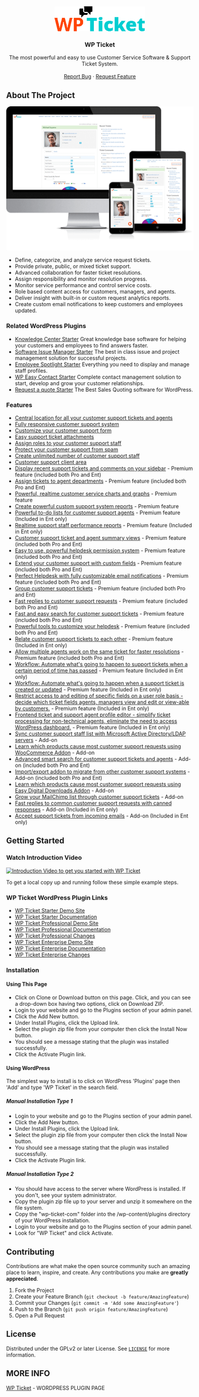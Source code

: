 
<!-- PROJECT LOGO -->
<br />
<p align="center">
  <a href="https://emdplugins.com/plugins/wp-ticket-wordpress-plugin/">
    <img src="github/wp_ticket_logo.gif" alt="Logo">
  </a>

  <h3 align="center">WP Ticket</h3>

  <p align="center">
    The most powerful and easy to use Customer Service Software & Support Ticket System.
    <br />
    <br />
     <a href="https://github.com/emarket-design/wp-ticket/issues">Report Bug</a>
    ·
    <a href="https://github.com/emarket-design/wp-ticket/issues">Request Feature</a>
     </p>
</p>

<!-- ABOUT THE PROJECT -->
## About The Project

![WP Ticket Screen Shot](github/wp_ticket_enterprise_540.png)


<ul>
<li>Define, categorize, and analyze service request tickets.</li>
<li>Provide private, public, or mixed ticket support.</li>
<li>Advanced collaboration for faster ticket resolutions.</li>
<li>Assign responsibility and monitor resolution progress.</li>
<li>Monitor service performance and control service costs.</li>
<li>Role based content access for customers, managers, and agents.</li>
<li>Deliver insight with built-in or custom request analytics reports.</li>
<li>Create custom email notifications to keep customers and employees updated.</li>
</ul>

### Related WordPress Plugins


* [Knowledge Center Starter](https://kcentercom.emdplugins.com/) Great knowledge base software for helping your customers and employees to find answers faster.
* [Software Issue Manager Starter](https://simcom.emdplugins.com/) The best in class issue and project management solution for successful projects.
* [Employee Spotlight Starter](https://espotlight-com.emdplugins.com) Everything you need to display and manage staff profiles.
* [WP Easy Contact Starter](https://wpeasycontactcom.emdplugins.com) Complete contact management solution to start, develop and grow your customer relationships.
* [Request a quote Starter](https://requestaquote.emdplugins.com/) The Best Sales Quoting software for WordPress.

### Features

* [Central location for all your customer support tickets and agents](https://emdplugins.com/?p=10559&pk_campaign=wp-ticket-com&pk_kwd=github)
* [Fully responsive customer support system](https://emdplugins.com/?p=10560&pk_campaign=wp-ticket-com&pk_kwd=github)
* [Customize your customer support form](https://emdplugins.com/?p=10561&pk_campaign=wp-ticket-com&pk_kwd=github)
* [Easy support ticket attachments](https://emdplugins.com/?p=10657&pk_campaign=wp-ticket-com&pk_kwd=github)
* [Assign roles to your customer support staff](https://emdplugins.com/?p=10567&pk_campaign=wp-ticket-com&pk_kwd=github)
* [Protect your customer support from spam](https://emdplugins.com/?p=10656&pk_campaign=wp-ticket-com&pk_kwd=github)
* [Create unlimited number of customer support staff](https://emdplugins.com/?p=10659&pk_campaign=wp-ticket-com&pk_kwd=github)
* [Customer support client area](https://emdplugins.com/?p=10566&pk_campaign=wp-ticket-com&pk_kwd=github)
* [Display recent support tickets and comments on your sidebar](https://emdplugins.com/?p=10664&pk_campaign=wp-ticket-com&pk_kwd=github) - Premium feature (included both Pro and Ent)
* [Assign tickets to agent departments](https://emdplugins.com/?p=11188&pk_campaign=wp-ticket-com&pk_kwd=github) - Premium feature (included both Pro and Ent)
* [Powerful, realtime customer service charts and graphs](https://emdplugins.com/?p=10665&pk_campaign=wp-ticket-com&pk_kwd=github) - Premium feature
* [Create powerful custom support system reports](https://emdplugins.com/?p=10666&pk_campaign=wp-ticket-com&pk_kwd=github) - Premium feature
* [Powerful to-do lists for customer support agents](https://emdplugins.com/?p=10667&pk_campaign=wp-ticket-com&pk_kwd=github) - Premium feature (Included in Ent only)
* [Realtime support staff performance reports](https://emdplugins.com/?p=10578&pk_campaign=wp-ticket-com&pk_kwd=github) - Premium feature (Included in Ent only)
* [Customer support ticket and agent summary views](https://emdplugins.com/?p=10579&pk_campaign=wp-ticket-com&pk_kwd=github) - Premium feature (included both Pro and Ent)
* [Easy to use, powerful helpdesk permission system](https://emdplugins.com/?p=10979&pk_campaign=wp-ticket-com&pk_kwd=github) - Premium feature (included both Pro and Ent)
* [Extend your customer support with custom fields](https://emdplugins.com/?p=10658&pk_campaign=wp-ticket-com&pk_kwd=github) - Premium feature (included both Pro and Ent)
* [Perfect Helpdesk with fully customizable email notifications](https://emdplugins.com/?p=10568&pk_campaign=wp-ticket-com&pk_kwd=github) - Premium feature (included both Pro and Ent)
* [Group customer support tickets](https://emdplugins.com/?p=10660&pk_campaign=wp-ticket-com&pk_kwd=github) - Premium feature (included both Pro and Ent)
* [Fast replies to customer support requests](https://emdplugins.com/?p=10661&pk_campaign=wp-ticket-com&pk_kwd=github) - Premium feature (included both Pro and Ent)
* [Fast and easy search for customer support tickets](https://emdplugins.com/?p=10662&pk_campaign=wp-ticket-com&pk_kwd=github) - Premium feature (included both Pro and Ent)
* [Powerful tools to customize your helpdesk](https://emdplugins.com/?p=10663&pk_campaign=wp-ticket-com&pk_kwd=github) - Premium feature (included both Pro and Ent)
* [Relate customer support tickets to each other](https://emdplugins.com/?p=10668&pk_campaign=wp-ticket-com&pk_kwd=github) - Premium feature (Included in Ent only)
* [Allow multiple agents work on the same ticket for faster resolutions](https://emdplugins.com/?p=11191&pk_campaign=wp-ticket-com&pk_kwd=github) - Premium feature (included both Pro and Ent)
* [Workflow: Automate what's going to happen to support tickets when a certain period of time has passed](https://emdplugins.com/?p=11190&pk_campaign=wp-ticket-com&pk_kwd=github) - Premium feature (Included in Ent only)
* [Workflow: Automate what's going to happen when a support ticket is created or updated](https://emdplugins.com/?p=11189&pk_campaign=wp-ticket-com&pk_kwd=github) - Premium feature (Included in Ent only)
* [Restrict access to and editing of specific fields on a user role basis - decide which ticket fields agents, managers view and edit or view-able by customers.](https://emdplugins.com/?p=12047&pk_campaign=wp-ticket-com&pk_kwd=github) - Premium feature (Included in Ent only)
* [Frontend ticket and support agent profile editor - simplify ticket processing for non-technical agents, eliminate the need to access WordPress dashboard.](https://emdplugins.com/?p=12046&pk_campaign=wp-ticket-com&pk_kwd=github) - Premium feature (Included in Ent only)
* [Sync customer support staff list with Microsoft Active Directory/LDAP servers](https://emdplugins.com/?p=10587&pk_campaign=wp-ticket-com&pk_kwd=github) - Add-on
* [Learn which products cause most customer support requests using WooCommerce Addon](https://emdplugins.com/?p=10585&pk_campaign=wp-ticket-com&pk_kwd=github) - Add-on
* [Advanced smart search for customer support tickets and agents](https://emdplugins.com/?p=10580&pk_campaign=wp-ticket-com&pk_kwd=github) - Add-on (included both Pro and Ent)
* [Import/export addon to migrate from other customer support systems](https://emdplugins.com/?p=10581&pk_campaign=wp-ticket-com&pk_kwd=github) - Add-on (included both Pro and Ent)
* [Learn which products cause most customer support requests using Easy Digital Downloads Addon](https://emdplugins.com/?p=10586&pk_campaign=wp-ticket-com&pk_kwd=github) - Add-on
* [Grow your MailChimp list through customer support tickets](https://emdplugins.com/?p=10584&pk_campaign=wp-ticket-com&pk_kwd=github) - Add-on
* [Fast replies to common customer support requests with canned responses](https://emdplugins.com/?p=10583&pk_campaign=wp-ticket-com&pk_kwd=github) - Add-on (Included in Ent only)
* [Accept support tickets from incoming emails](https://emdplugins.com/?p=10669&pk_campaign=wp-ticket-com&pk_kwd=github) - Add-on (Included in Ent only)

<!-- GETTING STARTED -->
## Getting Started

### Watch Introduction Video 

 [![Introduction Video to get you started with WP Ticket](https://img.youtube.com/vi/Gsaf7TaCOJY/0.jpg)](https://www.youtube.com/watch?v=Gsaf7TaCOJY)

To get a local copy up and running follow these simple example steps.

### WP Ticket WordPress Plugin Links


 * [WP Ticket Starter Demo Site](https://wpticketcom.emdplugins.com/?pk_campaign=wp-ticket-com&pk_kwd=readme)
* [WP Ticket Starter Documentation](https://docs.emdplugins.com/wp-ticket-community/?pk_campaign=wp-ticket-com&pk_kwd=readme)
* [WP Ticket Professional Demo Site](https://wpticketpro.emdplugins.com?pk_campaign=wp-ticket-com&pk_kwd=readme)
* [WP Ticket Professional Documentation](https://docs.emdplugins.com/wp-ticket-professional/?pk_campaign=wp-ticket-com&pk_kwd=readme)
* [WP Ticket Professional Changes](https://emdplugins.com/articles/wp-ticket-pro-wordpress-plugin-changelog/?pk_campaign=wp-ticket-com&pk_kwd=readme)
* [WP Ticket Enterprise Demo Site](https://wpticketent.emdplugins.com/?pk_campaign=wp-ticket-com&pk_kwd=readme)
* [WP Ticket Enterprise Documentation](https://docs.emdplugins.com/wp-ticket-enterprise/?pk_campaign=wp-ticket-com&pk_kwd=readme)
* [WP Ticket Enterprise Changes](https://emdplugins.com/articles/wp-ticket-ent-wordpress-plugin-changelog/?pk_campaign=wp-ticket-com&pk_kwd=readme)

### Installation

#### Using This Page
* Click on Clone or Download button on this page. Click, and you can see a drop-down box having two options, click on Download ZIP.
* Login to your website and go to the Plugins section of your admin panel.
* Click the Add New button.
* Under Install Plugins, click the Upload link.
* Select the plugin zip file from your computer then click the Install Now button.
* You should see a message stating that the plugin was installed successfully.
* Click the Activate Plugin link.

#### Using WordPress

The simplest way to install is to click on WordPress 'Plugins' page then 'Add' and type 'WP Ticket' in the search field.

##### Manual Installation Type 1

* Login to your website and go to the Plugins section of your admin panel.
* Click the Add New button.
* Under Install Plugins, click the Upload link.
* Select the plugin zip file from your computer then click the Install Now button.
* You should see a message stating that the plugin was installed successfully.
* Click the Activate Plugin link.

##### Manual Installation Type 2

* You should have access to the server where WordPress is installed. If you don't, see your system administrator.
* Copy the plugin zip file up to your server and unzip it somewhere on the file system.
* Copy the "wp-ticket-com" folder into the /wp-content/plugins directory of your WordPress installation.
* Login to your website and go to the Plugins section of your admin panel.
* Look for "WP Ticket" and click Activate.

<!-- CONTRIBUTING -->
## Contributing

Contributions are what make the open source community such an amazing place to learn, inspire, and create. Any contributions you make are **greatly appreciated**.

1. Fork the Project
2. Create your Feature Branch (`git checkout -b feature/AmazingFeature`)
3. Commit your Changes (`git commit -m 'Add some AmazingFeature'`)
4. Push to the Branch (`git push origin feature/AmazingFeature`)
5. Open a Pull Request



<!-- LICENSE -->
## License

Distributed under the GPLv2 or later License. See [`LICENSE`](https://www.gnu.org/licenses/gpl-2.0.html) for more information.


<!-- CONTACT -->
## MORE INFO

[WP Ticket](https://emdplugins.com/plugins/wp-ticket-wordpress-plugin/) - WORDPRESS PLUGIN PAGE